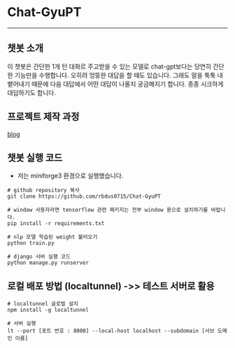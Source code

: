 # Chat-GyuPT
---------
## 챗봇 소개
이 챗봇은 간단한 1개 턴 대화르 주고받을 수 있는 모델로 chat-gpt보다는 당연히 간단한 기능만을 수행합니다. 오히려 엉뚱한 대답을 할 때도 있습니다. 그래도 말을 툭툭 내뱉어내기 때문에 다음 대답에서 어떤 대답이 나올지 궁금해지기 합니다. 종종 시크하게 대답하기도 합니다.

## 프로젝트 제작 과정
[blog](https://blog.naver.com/rbdus0715)

## 챗봇 실행 코드
- 저는 miniforge3 환경으로 실행했습니다.
```
# github repository 복사
git clone https://github.com/rbdus0715/Chat-GyuPT

# window 사용자라면 tensorflow 관련 패키지는 전부 window 용으로 설치하기를 바랍니다.
pip install -r requirements.txt

# nlp 모델 학습된 weight 불러오기
python train.py

# django 서버 실행 코드
python manage.py runserver
```

## 로컬 배포 방법 (localtunnel) ->> 테스트 서버로 활용
```
# localtunnel 글로벌 설치
npm install -g localtunnel

# 서버 실행
lt --port [포트 번호 : 8000] --local-host localhost --subdomain [서브 도메인 이름]
```

